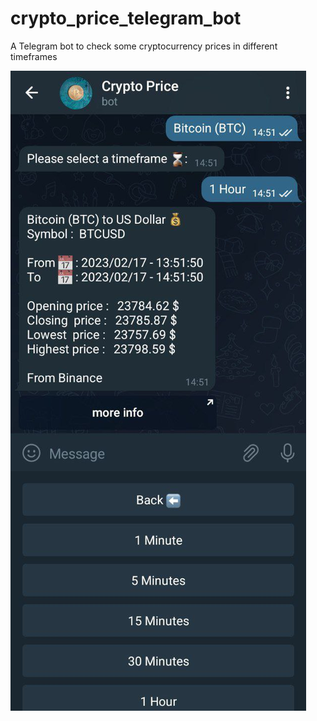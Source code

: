 # crypto_price_telegram_bot
A Telegram bot to check some cryptocurrency prices in different timeframes

![screenshot](screenshot/phone.jpg)
